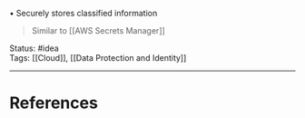 • Securely stores classified information

> Similar to [[AWS Secrets Manager]]

Status: #idea  
Tags:  [[Cloud]], [[Data Protection and Identity]] 

---
# References